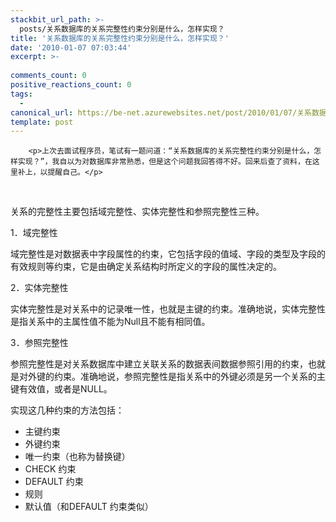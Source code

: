```yaml
---
stackbit_url_path: >-
  posts/关系数据库的关系完整性约束分别是什么，怎样实现？
title: '关系数据库的关系完整性约束分别是什么，怎样实现？'
date: '2010-01-07 07:03:44'
excerpt: >-
  
comments_count: 0
positive_reactions_count: 0
tags: 
  - 
canonical_url: https://be-net.azurewebsites.net/post/2010/01/07/关系数据库的关系完整性约束分别是什么，怎样实现？
template: post
---
```


        <p>上次去面试程序员，笔试有一题问道：“关系数据库的关系完整性约束分别是什么，怎样实现？”，我自以为对数据库非常熟悉，但是这个问题我回答得不好。回来后查了资料，在这里补上，以提醒自己。</p>
<p>&nbsp;</p>
<p>关系的完整性主要包括域完整性、实体完整性和参照完整性三种。&nbsp;</p>
<p>1．域完整性&nbsp;</p>
<p>域完整性是对数据表中字段属性的约束，它包括字段的值域、字段的类型及字段的有效规则等约束，它是由确定关系结构时所定义的字段的属性决定的。&nbsp;</p>
<p>2．实体完整性&nbsp;</p>
<p>实体完整性是对关系中的记录唯一性，也就是主键的约束。准确地说，实体完整性是指关系中的主属性值不能为Null且不能有相同值。&nbsp;</p>
<p>3．参照完整性&nbsp;</p>
<p>参照完整性是对关系数据库中建立关联关系的数据表间数据参照引用的约束，也就是对外键的约束。准确地说，参照完整性是指关系中的外键必须是另一个关系的主键有效值，或者是NULL。</p>
<p>实现这几种约束的方法包括：</p>
<ul>
    <li>主键约束</li>
    <li>外键约束</li>
    <li>唯一约束（也称为替换键）</li>
    <li>CHECK 约束</li>
    <li>DEFAULT 约束</li>
    <li>规则</li>
    <li>默认值（和DEFAULT 约束类似）</li>
</ul>
      